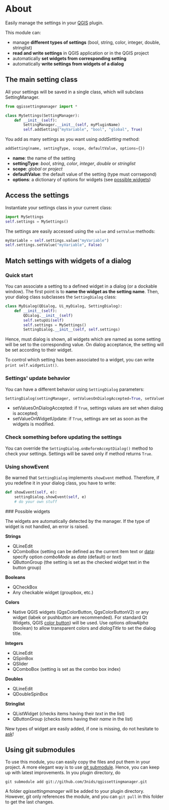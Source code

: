 # About

Easily manage the settings in your [QGIS](http://www.qgis.org) plugin.

This module can:
* manage **different types of settings** (bool, string, color, integer, double, stringlist)
* **read and write settings** in QGIS application or in the QGIS project
* automatically **set widgets from corresponding setting**
* automatically **write settings from widgets of a dialog**


## The main setting class

All your settings will be saved in a single class, which will subclass SettingManager.

```python
from qgissettingmanager import *

class MySettings(SettingManager):
    def __init__(self):
        SettingManager.__init__(self, myPluginName)
        self.addSetting("myVariable", "bool", "global", True)
```
    
You add as many settings as you want using _addSetting_ method:

```python
addSetting(name, settingType, scope, defaultValue, options={})
```

* **name**: the name of the setting
* **settingType**: _bool_, _string_, _color_, _integer_, _double_ or _stringlist_
* **scope**: _global_ or _project_
* **defaultValue**: the default value of the setting (type must corrsepond)
* **options**: a dictionary of options for widgets (see [possible widgets](#possiblewidgets))

## Access the settings

Instantiate your settings class in your current class:

```python
import MySettings
self.settings = MySettings()
```

The settings are easily accessed using the `value` and `setValue` methods:

```python
myVariable = self.settings.value("myVariable")
self.settings.setValue("myVariable", False)
```

## Match settings with widgets of a dialog

### Quick start

You can associate a setting to a defined widget in a dialog (or a dockable window). The first point is to **name the widget as the setting name**.
Then, your dialog class subclasses the `SettingDialog` class:

```python
class MyDialog(QDialog, Ui_myDialog, SettingDialog):
    def __init__(self):
        QDialog.__init__(self)
        self.setupUi(self)
        self.settings = MySettings()
        SettingDialog.__init__(self, self.settings)
```

Hence, must dialog is shown, all widgets which are named as some setting will be set to the corresponding value. On dialog acceptance, the setting will be set according to their widget.

To control which setting has been associated to a widget, you can write `print self.widgetList()`.

### Settings' update behavior

You can have a different behavior using `SettingDialog` parameters:

```python
SettingDialog(settingManager, setValuesOnDialogAccepted=True, setValueOnWidgetUpdate=False)
```

* setValuesOnDialogAccepted: if `True`, settings values are set when dialog is accepted;
* setValueOnWidgetUpdate: if `True`, settings are set as soon as the widgets is modified.

### Check something before updating the settings

You can override the `SettingDialog.onBeforeAcceptDialog()` method to check your settings.
Settings will be saved only if method returns `True`.

### Using showEvent

Be warned that `SettingDialog` implements `showEvent` method. Therefore, if you redefine it in your dialog class, you have to write:

```python
def showEvent(self, e):
    settingDialog.showEvent(self, e)
    # do your own stuff
```


<a name="possiblewidgets"/>
### Possible widgets

The widgets are automatically detected by the manager. If the type of widget is not handled, an error is raised.

**Strings**

* QLineEdit
* QComboBox (setting can be defined as the current item text or [data](http://qt-project.org/doc/qt-4.8/qcombobox.html#itemData): specify option _comboMode_ as _data_ (default) or _text_)
* QButtonGroup (the setting is set as the checked widget text in the button group)

**Booleans**

* QCheckBox
* Any checkable widget (groupbox, etc.)

**Colors**

* Native QGIS widgets (QgsColorButton, QgsColorButtonV2) or any widget (labek or pushbutton are recommended). For standard Qt Widgets, QGIS [color button](http://qgis.org/api/classQgsColorButtonV2.html)) will be used. Use options _allowAlpha_ (boolean) to allow transparent colors and _dialogTitle_ to set the dialog title.

**Integers**

* QLineEdit
* QSpinBox
* QSlider
* QComboBox (setting is set as the combo box index)

**Doubles**

* QLineEdit
* QDoubleSpinBox

**Stringlist**

* QListWidget (checks items having their _text_ in the list)
* QButtonGroup (checks items having their _name_ in the list)

New types of widget are easily added, if one is missing, do not hesitate to [ask](https://github.com/3nids/qgissettingmanager/issues)!



## Using git submodules

To use this module, you can easily copy the files and put them in your project.
A more elegant way is to use [git submodule](http://git-scm.com/book/en/Git-Tools-Submodules). Hence, you can keep up with latest improvements. In you plugin directory, do

```
git submodule add git://github.com/3nids/qgissettingmanager.git
```

A folder _qgissettingmanager_ will be added to your plugin directory. However, git only references the module, and you can `git pull` in this folder to get the last changes.

